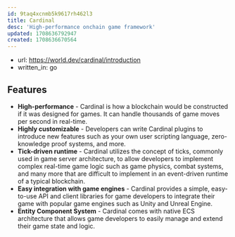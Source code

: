 ```yaml
---
id: 9taq4xcnmb5k9617rh462l3
title: Cardinal
desc: 'High-performance onchain game framework'
updated: 1708636792947
created: 1708636670564
---
```


- url: https://world.dev/cardinal/introduction
- written_in: go

## Features

-   **High-performance** - Cardinal is how a blockchain would be constructed if it was designed for games. It can handle thousands of game moves per second in real-time.
-   **Highly customizable** - Developers can write Cardinal plugins to introduce new features such as your own user scripting language, zero-knowledge proof systems, and more.
-   **Tick-driven runtime** - Cardinal utilizes the concept of ticks, commonly used in game server architecture, to allow developers to implement complex real-time game logic such as game physics, combat systems, and many more that are difficult to implement in an event-driven runtime of a typical blockchain.
-   **Easy integration with game engines** - Cardinal provides a simple, easy-to-use API and client libraries for game developers to integrate their game with popular game engines such as Unity and Unreal Engine.
-   **Entity Component System** - Cardinal comes with native ECS architecture that allows game developers to easily manage and extend their game state and logic.